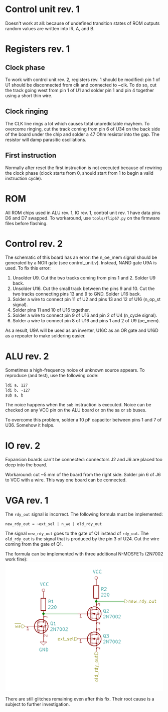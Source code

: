 # Control unit rev. 1
Doesn't work at all: because of undefined transition states of ROM outputs random values are written into IR, A, and B.

# Registers rev. 1

## Clock phase
To work with control unit rev. 2, registers rev. 1 should be modified: pin 1 of U1 should be disconnected from clk and connected to ~clk. To do so, cut the track going west from pin 1 of U1 and solder pin 1 and pin 4 together using a short thin wire.

## Clock ringing
The CLK line rings a lot which causes total unpredictable mayhem. To overcome ringing, cut the track coming from pin 6 of U34 on the back side of the board under the chip and solder a 47 Ohm resistor into the gap. The resistor will damp parasitic oscillations.

## First instruction
Normally after reset the first instruction is not executed because of rewiring the clock phase (clock starts from 0, should start from 1 to begin a valid instruction cycle).

# ROM
All ROM chips used in ALU rev. 1, IO rev. 1, control unit rev. 1 have data pins D6 and D7 swapped. To workaround, use `tools/flip67.py` on the firmware files before flashing.

# Control rev. 2
The schematic of this board has an error: the n_oe_mem signal should be generated by a NOR gate (see control_unit.v). Instead, NAND gate U9A is used. To fix this error:
1. Unsolder U9. Cut the two tracks coming from pins 1 and 2. Solder U9 back.
2. Unsolder U16. Cut the small track between the pins 9 and 10. Cut the two tracks connecting pins 13 and 9 to GND. Solder U16 back.
3. Solder a wire to connect pin 11 of U2 and pins 13 and 12 of U16 (n_op_st signal).
4. Solder pins 11 and 10 of U16 together.
5. Solder a wire to connect pin 9 of U16 and pin 2 of U4 (n_cycle signal).
6. Solder a wire to connect pin 8 of U16 and pins 1 and 2 of U9 (oe_mem).

As a result, U9A will be used as an inverter, U16C as an OR gate and U16D as a repeater to make soldering easier.

# ALU rev. 2
Sometimes a high-frequency noice of unknown source appears. To reproduce (and test), use the following code:
```
ldi a, 127
ldi b, -127
sub a, b
```
The noice happens when the `sub` instruction is executed. Noice can be checked on any VCC pin on the ALU board or on the sa or sb buses.

To overcome this problem, solder a 10 pF capacitor between pins 1 and 7 of U36. Somehow it helps.

# IO rev. 2
Expansion boards can't be connected: connectors J2 and J6 are placed too deep into the board.

Workaround: cut ~5 mm of the board from the right side. Solder pin 6 of J6 to VCC with a wire. This way one board can be connected.

# VGA rev. 1
The `rdy_out` signal is incorrect. The following formula must be implemented:
```
new_rdy_out = ~ext_sel | n_we | old_rdy_out
```
The signal `new_rdy_out` goes to the gate of Q1 instead of `rdy_out`. The `old_rdy_out` is the signal that is produced by the pin 3 of U24. Cut the wire coming from the gate of Q1.

The formula can be implemented with three additional N-MOSFETs (2N7002 work fine):
![VGA fix](vga_1_fix.png)

There are still glitches remaining even after this fix. Their root cause is a subject to further investigation.
